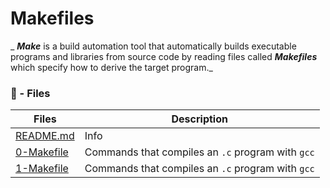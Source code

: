 # Makefiles

_ ***Make*** is a build automation tool that automatically builds executable programs and libraries from source code by reading files called ***Makefiles*** which specify how to derive the target program._

### :memo: - Files

| Files                      | Description                                       |
| -------------------------- | ------------------------------------------------- |
| [README.md](./README.md)   | Info                                              |
| [0-Makefile](./0-Makefile) | Commands that compiles an `.c` program with `gcc` |
| [1-Makefile](./1-Makefile) | Commands that compiles an `.c` program with `gcc` |
